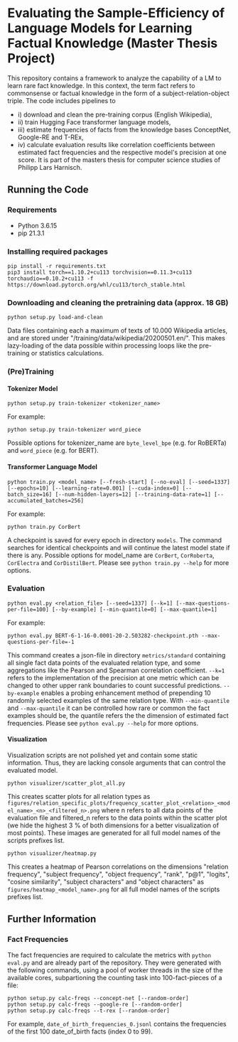 # Evaluating the Sample-Efficiency of Language Models for Learning Factual Knowledge (Master Thesis Project)

This repository contains a framework to analyze the capability of a LM to learn rare fact knowledge. In this context, the term fact refers to commonsense or factual knowledge in the form of a subject-relation-object triple. The code includes pipelines to
- i) download and clean the pre-training corpus (English Wikipedia),
- ii) train Hugging Face transformer language models, 
- iii) estimate frequencies of facts from the knowledge bases ConceptNet, Google-RE and T-REx, 
- iv) calculate evaluation results like correlation coefficients between estimated fact frequencies and the respective model's precision at one score.
It is part of the masters thesis for computer science studies of Philipp Lars Harnisch.

## Running the Code

### Requirements

- Python 3.6.15
- pip 21.3.1

### Installing required packages

```
pip install -r requirements.txt
pip3 install torch==1.10.2+cu113 torchvision==0.11.3+cu113 torchaudio==0.10.2+cu113 -f https://download.pytorch.org/whl/cu113/torch_stable.html
```

### Downloading and cleaning the pretraining data (approx. 18 GB)

```
python setup.py load-and-clean
```
Data files containing each a maximum of texts of 10.000 Wikipedia articles, and are stored under "/training/data/wikipedia/20200501.en/". This makes lazy-loading of the data possible within processing loops like the pre-training or statistics calculations.

### (Pre)Training

#### Tokenizer Model
```
python setup.py train-tokenizer <tokenizer_name>
```
For example:
```
python setup.py train-tokenizer word_piece
```
Possible options for tokenizer_name are ```byte_level_bpe``` (e.g. for RoBERTa) and ```word_piece``` (e.g. for BERT).

#### Transformer Language Model
```
python train.py <model_name> [--fresh-start] [--no-eval] [--seed=1337] [--epochs=10] [--learning-rate=0.001] [--cuda-index=0] [--batch_size=16] [--num-hidden-layers=12] [--training-data-rate=1] [--accumulated_batches=256]
```
For example:
```
python train.py CorBert
```
A checkpoint is saved for every epoch in directory ```models```. The command searches for identical checkpoints and will continue the latest model state if there is any. Possible options for model_name are ```CorBert```, ```CorRoberta```, ```CorElectra``` and ```CorDistilBert```. Please see ```python train.py --help``` for more options. 

### Evaluation

```
python eval.py <relation_file> [--seed=1337] [--k=1] [--max-questions-per-file=100] [--by-example] [--min-quantile=0] [--max-quantile=1]
```
For example:
```
python eval.py BERT-6-1-16-0.0001-20-2.503282-checkpoint.pth --max-questions-per-file=-1
```
This command creates a json-file in directory ```metrics/standard``` containing all single fact data points of the evaluated relation type, and some aggregations like the Pearson and Spearman correlation coefficient. ```--k=1``` refers to the implementation of the precision at one metric which can be changed to other upper rank boundaries to count successful predictions. ```--by-example``` enables a probing enhancement method of prepending 10 randomly selected examples of the same relation type. With ```--min-quantile``` and  ```--max-quantile``` it can be controlled how rare or common the fact examples should be, the quantile refers the the dimension of estimated fact frequencies.
Please see ```python eval.py --help``` for more options.

#### Visualization
Visualization scripts are not polished yet and contain some static information. Thus, they are lacking console arguments that can control the evaluated model.

```
python visualizer/scatter_plot_all.py
```
This creates scatter plots for all relation types as ```figures/relation_specific_plots/frequency_scatter_plot_<relation>_<model_name>_<n>_<filtered_n>.png``` where n refers to all data points of the evaluation file and filtered_n refers to the data points within the scatter plot (we hide the highest 3 % of both dimensions for a better visualization of most points). These images are generated for all full model names of the scripts prefixes list.

```
python visualizer/heatmap.py
```
This creates a heatmap of Pearson correlations on the dimensions "relation frequency", "subject frequency", "object frequency", "rank", "p@1", "logits", "cosine similarity", "subject characters" and "object characters" as ```figures/heatmap_<model_name>.png``` for all full model names of the scripts prefixes list.

## Further Information

### Fact Frequencies

The fact frequencies are required to calculate the metrics with ```python eval.py``` and are already part of the repository.
They were generated with the following commands, using a pool of worker threads in the size of the available cores, subpartioning the counting task into 100-fact-pieces of a file:
```
python setup.py calc-freqs --concept-net [--random-order]
python setup.py calc-freqs --google-re [--random-order]
python setup.py calc-freqs --t-rex [--random-order]
```

For example, ```date_of_birth_frequencies_0.jsonl``` contains the frequencies of the first 100 date_of_birth facts (index 0 to 99).

